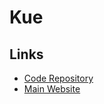 # Kue

## Links

- [Code Repository](https://github.com/Automattic/kue)
- [Main Website](https://automattic.github.io/kue/)
